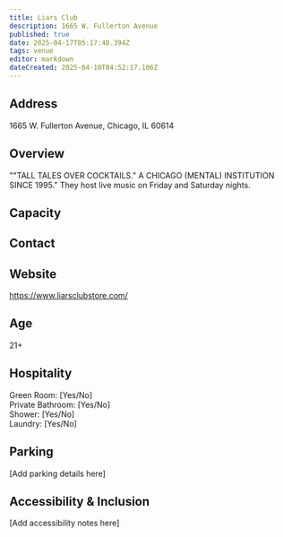 ```yaml
---
title: Liars Club
description: 1665 W. Fullerton Avenue
published: true
date: 2025-04-17T05:17:48.394Z
tags: venue
editor: markdown
dateCreated: 2025-04-10T04:52:17.106Z
---
```


## Address

1665 W. Fullerton Avenue, Chicago, IL 60614

## Overview

""TALL TALES OVER COCKTAILS." A CHICAGO (MENTAL) INSTITUTION SINCE 1995." They host live music on Friday and Saturday nights.

## Capacity



## Contact



## Website

https://www.liarsclubstore.com/

## Age

21+

## Hospitality

Green Room: [Yes/No]  
Private Bathroom: [Yes/No]  
Shower: [Yes/No]  
Laundry: [Yes/No]

## Parking

[Add parking details here]

## Accessibility & Inclusion

[Add accessibility notes here]
